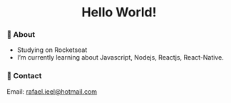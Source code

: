 <h1 align="center">
    Hello World!
</h1>


### :robot: About
- Studying on Rocketseat </br>
- I’m currently learning about Javascript, Nodejs, Reactjs, React-Native.
 
 ### :email: Contact
 Email: rafael.ieel@hotmail.com</br>
 

 
<!--
**Rvkash/rvkash** is a ✨ _special_ ✨ repository because its `README.md` (this file) appears on your GitHub profile.
